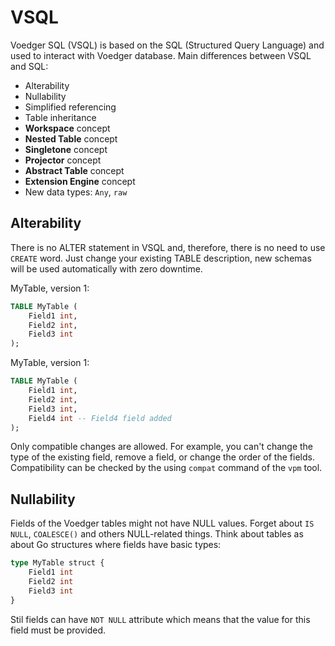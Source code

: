 # VSQL

Voedger SQL (VSQL) is based on the SQL (Structured Query Language) and used to interact with Voedger database.  Main differences between VSQL and SQL:

- Alterability
- Nullability
- Simplified referencing
- Table inheritance
- **Workspace** concept
- **Nested Table** concept
- **Singletone** concept
- **Projector** concept
- **Abstract Table** concept
- **Extension Engine** concept
- New data types: `Any`, `raw`

## Alterability

There is no ALTER statement in VSQL and, therefore, there is no need to use `CREATE` word. Just change your existing TABLE description, new schemas will be used automatically with zero downtime.

MyTable, version 1:
```sql
TABLE MyTable (
    Field1 int,
    Field2 int,
    Field3 int
);
```

MyTable, version 1:
```sql
TABLE MyTable (
    Field1 int,
    Field2 int,
    Field3 int,
    Field4 int -- Field4 field added    
);
```

Only compatible changes are allowed. For example, you can't change the type of the existing field, remove a field, or change the order of the fields. Compatibility can be checked by the using `compat` command of the `vpm` tool.


## Nullability

Fields of the Voedger tables might not have NULL values. Forget about `IS NULL`, `COALESCE()` and others NULL-related things. Think about tables as about Go structures where fields have basic types:

```sql
type MyTable struct {
	Field1 int
	Field2 int
	Field3 int
}
```

Stil fields can have `NOT NULL` attribute which means that the value for this field must be provided.